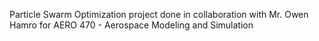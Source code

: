 Particle Swarm Optimization project done in collaboration with Mr. Owen Hamro for AERO 470 - Aerospace Modeling and Simulation

